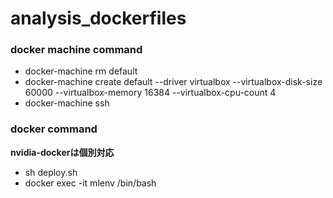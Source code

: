 # analysis_dockerfiles

### docker machine command
- docker-machine rm default
- docker-machine create default --driver virtualbox --virtualbox-disk-size 60000 --virtualbox-memory 16384 --virtualbox-cpu-count 4
- docker-machine ssh

### docker command
**nvidia-dockerは個別対応**
- sh deploy.sh
- docker exec -it mlenv /bin/bash
